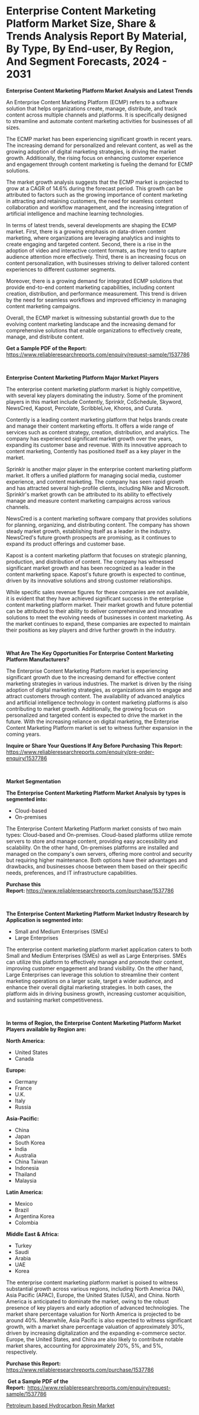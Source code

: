 <p><h1>Enterprise Content Marketing Platform Market Size, Share & Trends Analysis Report By Material, By Type, By End-user, By Region, And Segment Forecasts, 2024 - 2031</h1></p><p><strong>Enterprise Content Marketing Platform Market Analysis and Latest Trends</strong></p>
<p><p>An Enterprise Content Marketing Platform (ECMP) refers to a software solution that helps organizations create, manage, distribute, and track content across multiple channels and platforms. It is specifically designed to streamline and automate content marketing activities for businesses of all sizes.</p><p>The ECMP market has been experiencing significant growth in recent years. The increasing demand for personalized and relevant content, as well as the growing adoption of digital marketing strategies, is driving the market growth. Additionally, the rising focus on enhancing customer experience and engagement through content marketing is fueling the demand for ECMP solutions.</p><p>The market growth analysis suggests that the ECMP market is projected to grow at a CAGR of 14.6% during the forecast period. This growth can be attributed to factors such as the growing importance of content marketing in attracting and retaining customers, the need for seamless content collaboration and workflow management, and the increasing integration of artificial intelligence and machine learning technologies.</p><p>In terms of latest trends, several developments are shaping the ECMP market. First, there is a growing emphasis on data-driven content marketing, where organizations are leveraging analytics and insights to create engaging and targeted content. Second, there is a rise in the adoption of video and interactive content formats, as they tend to capture audience attention more effectively. Third, there is an increasing focus on content personalization, with businesses striving to deliver tailored content experiences to different customer segments.</p><p>Moreover, there is a growing demand for integrated ECMP solutions that provide end-to-end content marketing capabilities, including content creation, distribution, and performance measurement. This trend is driven by the need for seamless workflows and improved efficiency in managing content marketing campaigns.</p><p>Overall, the ECMP market is witnessing substantial growth due to the evolving content marketing landscape and the increasing demand for comprehensive solutions that enable organizations to effectively create, manage, and distribute content.</p></p>
<p><strong>Get a Sample PDF of the Report:&nbsp;</strong> <a href="https://www.reliableresearchreports.com/enquiry/request-sample/1537786">https://www.reliableresearchreports.com/enquiry/request-sample/1537786</a></p>
<p>&nbsp;</p>
<p><strong>Enterprise Content Marketing Platform Major Market Players</strong></p>
<p><p>The enterprise content marketing platform market is highly competitive, with several key players dominating the industry. Some of the prominent players in this market include Contently, Sprinklr, CoSchedule, Skyword, NewsCred, Kapost, Percolate, ScribbleLive, Khoros, and Curata.</p><p>Contently is a leading content marketing platform that helps brands create and manage their content marketing efforts. It offers a wide range of services such as content strategy, creation, distribution, and analytics. The company has experienced significant market growth over the years, expanding its customer base and revenue. With its innovative approach to content marketing, Contently has positioned itself as a key player in the market.</p><p>Sprinklr is another major player in the enterprise content marketing platform market. It offers a unified platform for managing social media, customer experience, and content marketing. The company has seen rapid growth and has attracted several high-profile clients, including Nike and Microsoft. Sprinklr's market growth can be attributed to its ability to effectively manage and measure content marketing campaigns across various channels.</p><p>NewsCred is a content marketing software company that provides solutions for planning, organizing, and distributing content. The company has shown steady market growth, establishing itself as a leader in the industry. NewsCred's future growth prospects are promising, as it continues to expand its product offerings and customer base.</p><p>Kapost is a content marketing platform that focuses on strategic planning, production, and distribution of content. The company has witnessed significant market growth and has been recognized as a leader in the content marketing space. Kapost's future growth is expected to continue, driven by its innovative solutions and strong customer relationships.</p><p>While specific sales revenue figures for these companies are not available, it is evident that they have achieved significant success in the enterprise content marketing platform market. Their market growth and future potential can be attributed to their ability to deliver comprehensive and innovative solutions to meet the evolving needs of businesses in content marketing. As the market continues to expand, these companies are expected to maintain their positions as key players and drive further growth in the industry.</p></p>
<p>&nbsp;</p>
<p><strong>What Are The Key Opportunities For Enterprise Content Marketing Platform Manufacturers?</strong></p>
<p><p>The Enterprise Content Marketing Platform market is experiencing significant growth due to the increasing demand for effective content marketing strategies in various industries. The market is driven by the rising adoption of digital marketing strategies, as organizations aim to engage and attract customers through content. The availability of advanced analytics and artificial intelligence technology in content marketing platforms is also contributing to market growth. Additionally, the growing focus on personalized and targeted content is expected to drive the market in the future. With the increasing reliance on digital marketing, the Enterprise Content Marketing Platform market is set to witness further expansion in the coming years.</p></p>
<p><strong>Inquire or Share Your Questions If Any Before Purchasing This Report:</strong> <a href="https://www.reliableresearchreports.com/enquiry/pre-order-enquiry/1537786">https://www.reliableresearchreports.com/enquiry/pre-order-enquiry/1537786</a></p>
<p>&nbsp;</p>
<p><strong>Market Segmentation</strong></p>
<p><strong>The Enterprise Content Marketing Platform Market Analysis by types is segmented into:</strong></p>
<p><ul><li>Cloud-based</li><li>On-premises</li></ul></p>
<p><p>The Enterprise Content Marketing Platform market consists of two main types: Cloud-based and On-premises. Cloud-based platforms utilize remote servers to store and manage content, providing easy accessibility and scalability. On the other hand, On-premises platforms are installed and managed on the company's own servers, offering more control and security but requiring higher maintenance. Both options have their advantages and drawbacks, and businesses choose between them based on their specific needs, preferences, and IT infrastructure capabilities.</p></p>
<p><strong>Purchase this Report:&nbsp;</strong><a href="https://www.reliableresearchreports.com/purchase/1537786">https://www.reliableresearchreports.com/purchase/1537786</a></p>
<p>&nbsp;</p>
<p><strong>The Enterprise Content Marketing Platform Market Industry Research by Application is segmented into:</strong></p>
<p><ul><li>Small and Medium Enterprises (SMEs)</li><li>Large Enterprises</li></ul></p>
<p><p>The enterprise content marketing platform market application caters to both Small and Medium Enterprises (SMEs) as well as Large Enterprises. SMEs can utilize this platform to effectively manage and promote their content, improving customer engagement and brand visibility. On the other hand, Large Enterprises can leverage this solution to streamline their content marketing operations on a larger scale, target a wider audience, and enhance their overall digital marketing strategies. In both cases, the platform aids in driving business growth, increasing customer acquisition, and sustaining market competitiveness.</p></p>
<p>&nbsp;</p>
<p><strong>In terms of Region, the Enterprise Content Marketing Platform Market Players available by Region are:</strong></p>
<p>
    <p> <strong> North America: </strong>
        <ul>
            <li>United States</li>
            <li>Canada</li>
        </ul>
        </p> 
    <p> <strong> Europe: </strong>
        <ul>
            <li>Germany</li>
            <li>France</li>
            <li>U.K.</li>
            <li>Italy</li>
            <li>Russia</li>
        </ul>
        </p> 
    <p> <strong> Asia-Pacific: </strong>
        <ul>
            <li>China</li>
            <li>Japan</li>
            <li>South Korea</li>
            <li>India</li>
            <li>Australia</li>
            <li>China Taiwan</li>
            <li>Indonesia</li>
            <li>Thailand</li>
            <li>Malaysia</li>
        </ul>
        </p> 
    <p> <strong> Latin America: </strong>
        <ul>
            <li>Mexico</li>
            <li>Brazil</li>
            <li>Argentina Korea</li>
            <li>Colombia</li>
        </ul>
        </p> 
    <p> <strong> Middle East & Africa: </strong>
        <ul>
            <li>Turkey</li>
            <li>Saudi</li>
            <li>Arabia</li>
            <li>UAE</li>
            <li>Korea</li>
        </ul>
    </p>
    </p>
<p><p>The enterprise content marketing platform market is poised to witness substantial growth across various regions, including North America (NA), Asia Pacific (APAC), Europe, the United States (USA), and China. North America is anticipated to dominate the market, owing to the robust presence of key players and early adoption of advanced technologies. The market share percentage valuation for North America is projected to be around 40%. Meanwhile, Asia Pacific is also expected to witness significant growth, with a market share percentage valuation of approximately 30%, driven by increasing digitalization and the expanding e-commerce sector. Europe, the United States, and China are also likely to contribute notable market shares, accounting for approximately 20%, 5%, and 5%, respectively.</p></p>
<p><strong>Purchase this Report: </strong><a href="https://www.reliableresearchreports.com/purchase/1537786">https://www.reliableresearchreports.com/purchase/1537786</a></p>
<p>&nbsp;<strong>Get a Sample PDF of the Report:&nbsp;&nbsp;</strong><a href="https://www.reliableresearchreports.com/enquiry/request-sample/1537786">https://www.reliableresearchreports.com/enquiry/request-sample/1537786</a></p>
<p><strong></strong></p>
<p><p><a href="https://medium.com/@coltsporer/petroleum-based-hydrocarbon-resin-market-exploring-market-share-market-trends-and-future-growth-0540302289ea">Petroleum based Hydrocarbon Resin Market</a></p></p>